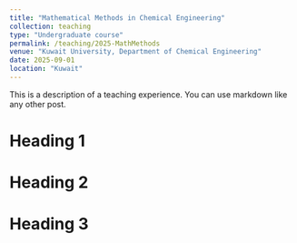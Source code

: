 ```yaml
---
title: "Mathematical Methods in Chemical Engineering"
collection: teaching
type: "Undergraduate course"
permalink: /teaching/2025-MathMethods
venue: "Kuwait University, Department of Chemical Engineering"
date: 2025-09-01
location: "Kuwait"
---
```


This is a description of a teaching experience. You can use markdown like any other post.

Heading 1
======

Heading 2
======

Heading 3
======
